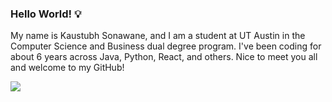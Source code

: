 ### Hello World! 💡
My name is Kaustubh Sonawane, and I am a student at UT Austin in the Computer Science and Business dual degree program. I've been coding for about 6 years across Java, Python, React, and others. Nice to meet you all and welcome to my GitHub!

![](https://komarev.com/ghpvc/?username=sona78)
<!--
**sona78/sona78** is a ✨ _special_ ✨ repository because its `README.md` (this file) appears on your GitHub profile.

Here are some ideas to get you started:

- 🔭 I’m currently working on ...
- 🌱 I’m currently learning ...
- 👯 I’m looking to collaborate on ...
- 🤔 I’m looking for help with ...
- 💬 Ask me about ...
- 📫 How to reach me: ...
- 😄 Pronouns: ...
- ⚡ Fun fact: ...
-->
